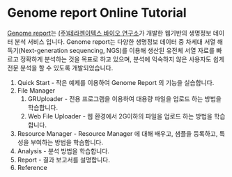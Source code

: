 # Genome report Online Tutorial

<a href="http://www.genome-report.com/" target="_blank">Genome report</a>는 
<a href="http://www.theragenetex.com/kr/bio/" target="_blank">(주)테라젠이텍스 바이오 연구소</a>가 
개발한 웹기반의 생명정보 데이터 분석 서비스 입니다.
Genome report는 다양한 생명정보 데이터 중 차세대 서열 해독기(Next-generation sequencing, NGS)를 이용해 생산된 유전체 서열 자료를 빠르고 정확하게 분석하는 것을 목표로 하고 있으며,
분석에 익숙하지 않은 사용자도 쉽게 전문 분석을 할 수 있도록 개발되었습니다.



1. Quick Start - 작은 예제를 이용하여 Genome Report 의 기능을 실습합니다.
1. File Manager
    1. GRUploader - 전용 프로그램을 이용하여 대용량 파일을 업로드 하는 방법을 학습합니다.
    1. Web File Uploader - 웹 환경에서 2G이하의  파일을 업로드 하는 방법을 학습합니다.
3. Resource Manager - Resource Manager 에 대해 배우고, 샘플을 등록하고, 특성을 부여하는 방법을 학습합니다.
4. Analysis - 분석 방법을 학습합니다.
5. Report - 결과 보고서를 설명합니다.
6. Reference

